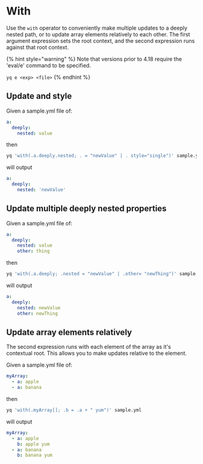 # With

Use the `with` operator to conveniently make multiple updates to a deeply nested path, or to update array elements relatively to each other. The first argument expression sets the root context, and the second expression runs against that root context.

{% hint style="warning" %}
Note that versions prior to 4.18 require the 'eval/e' command to be specified.&#x20;

`yq e <exp> <file>`
{% endhint %}

## Update and style
Given a sample.yml file of:
```yaml
a:
  deeply:
    nested: value
```
then
```bash
yq 'with(.a.deeply.nested; . = "newValue" | . style="single")' sample.yml
```
will output
```yaml
a:
  deeply:
    nested: 'newValue'
```

## Update multiple deeply nested properties
Given a sample.yml file of:
```yaml
a:
  deeply:
    nested: value
    other: thing
```
then
```bash
yq 'with(.a.deeply; .nested = "newValue" | .other= "newThing")' sample.yml
```
will output
```yaml
a:
  deeply:
    nested: newValue
    other: newThing
```

## Update array elements relatively
The second expression runs with each element of the array as it's contextual root. This allows you to make updates relative to the element.

Given a sample.yml file of:
```yaml
myArray:
  - a: apple
  - a: banana
```
then
```bash
yq 'with(.myArray[]; .b = .a + " yum")' sample.yml
```
will output
```yaml
myArray:
  - a: apple
    b: apple yum
  - a: banana
    b: banana yum
```

